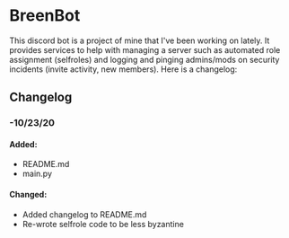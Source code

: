 # BreenBot
This discord bot is a project of mine that I've been working on lately. It provides services to help with managing a server such as automated role assignment (selfroles) and logging and pinging admins/mods on security incidents (invite activity, new members). Here is a changelog:


## Changelog
###  -10/23/20
####   Added:
- README.md
- main.py

####   Changed:
- Added changelog to README.md
- Re-wrote selfrole code to be less byzantine
